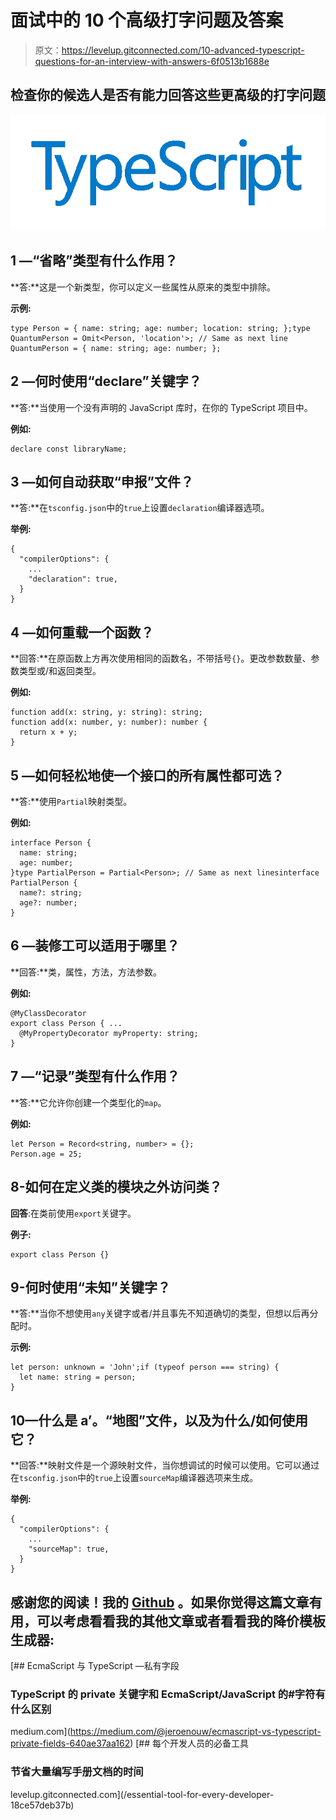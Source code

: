 # 面试中的 10 个高级打字问题及答案

> 原文：<https://levelup.gitconnected.com/10-advanced-typescript-questions-for-an-interview-with-answers-6f0513b1688e>

## 检查你的候选人是否有能力回答这些更高级的打字问题

![](img/b475fcfcb7785705c5ae3fca01799827.png)

## 1 —“省略”类型有什么作用？

**答:**这是一个新类型，你可以定义一些属性从原来的类型中排除。

**示例:**

```
type Person = { name: string; age: number; location: string; };type QuantumPerson = Omit<Person, 'location'>; // Same as next line QuantumPerson = { name: string; age: number; };
```

## 2 —何时使用“declare”关键字？

**答:**当使用一个没有声明的 JavaScript 库时，在你的 TypeScript 项目中。

**例如:**

```
declare const libraryName;
```

## 3 —如何自动获取“申报”文件？

**答:**在`tsconfig.json`中的`true`上设置`declaration`编译器选项。

**举例:**

```
{
  "compilerOptions": {
    ...
    "declaration": true,
  }
}
```

## 4 —如何重载一个函数？

**回答:**在原函数上方再次使用相同的函数名，不带括号`{}`。更改参数数量、参数类型或/和返回类型。

**例如:**

```
function add(x: string, y: string): string;
function add(x: number, y: number): number {
  return x + y;
}
```

## 5 —如何轻松地使一个接口的所有属性都可选？

**答:**使用`Partial`映射类型。

**例如:**

```
interface Person {
  name: string;
  age: number;
}type PartialPerson = Partial<Person>; // Same as next linesinterface PartialPerson {
  name?: string;
  age?: number;
}
```

## 6 —装修工可以适用于哪里？

**回答:**类，属性，方法，方法参数。

**例如:**

```
@MyClassDecorator
export class Person { ...
  @MyPropertyDecorator myProperty: string;
}
```

## 7 —“记录”类型有什么作用？

**答:**它允许你创建一个类型化的`map`。

**例如:**

```
let Person = Record<string, number> = {};
Person.age = 25;
```

## 8-如何在定义类的模块之外访问类？

**回答**:在类前使用`export`关键字。

**例子:**

```
export class Person {}
```

## 9-何时使用“未知”关键字？

**答:**当你不想使用`any`关键字或者/并且事先不知道确切的类型，但想以后再分配时。

**示例:**

```
let person: unknown = 'John';if (typeof person === string) {
  let name: string = person;
} 
```

## 10—什么是 a’。“地图”文件，以及为什么/如何使用它？

**回答:**映射文件是一个源映射文件，当你想调试的时候可以使用。它可以通过在`tsconfig.json`中的`true`上设置`sourceMap`编译器选项来生成。

**举例:**

```
{
  "compilerOptions": {
    ...
    "sourceMap": true,
  }
}
```

## 感谢您的阅读！我的 [Github](https://github.com/jeroenouw/) 。如果你觉得这篇文章有用，可以考虑看看我的其他文章或者看看我的降价模板生成器:

[](https://medium.com/@jeroenouw/ecmascript-vs-typescript-private-fields-640ae37aa162) [## EcmaScript 与 TypeScript —私有字段

### TypeScript 的 private 关键字和 EcmaScript/JavaScript 的#字符有什么区别

medium.com](https://medium.com/@jeroenouw/ecmascript-vs-typescript-private-fields-640ae37aa162) [](/essential-tool-for-every-developer-18ce57deb37b) [## 每个开发人员的必备工具

### 节省大量编写手册文档的时间

levelup.gitconnected.com](/essential-tool-for-every-developer-18ce57deb37b)